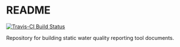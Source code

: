 # README

[![Travis-CI Build Status](https://travis-ci.org/tbep-tech/wq-static.svg?branch=master)](https://travis-ci.org/tbep-tech/wq-static)

Repository for building static water quality reporting tool documents. 